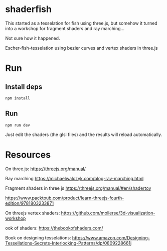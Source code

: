 # shaderfish

This started as a tesselation for fish using three.js, but somehow
it turned into a workshop for fragment shaders and ray marching...

Not sure how it happened.

Escher-fish-tesselation using bezier curves and vertex shaders in three.js

# Run

## Install deps

```npm install```

## Run

```npm run dev```

Just edit the shaders (the glsl files) and the results will reload automatically.

# Resources

On three.js:
<https://threejs.org/manual/>

Ray marching
<https://michaelwalczyk.com/blog-ray-marching.html>

Fragment shaders in three js
<https://threejs.org/manual/#en/shadertoy>

<https://www.packtpub.com/product/learn-threejs-fourth-edition/9781803233871>

On threejs vertex shaders:
<https://github.com/mollerse/3d-visualization-workshop>

ook of shaders:
<https://thebookofshaders.com/>

Book on designing tesselations:
<https://www.amazon.com/Designing-Tessellations-Secrets-Interlocking-Patterns/dp/0809228661j>

